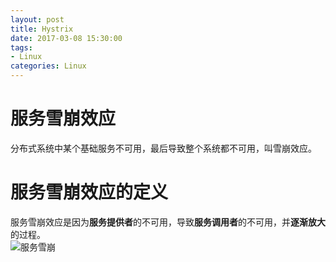 ```yaml
---
layout: post
title: Hystrix
date: 2017-03-08 15:30:00
tags:
- Linux
categories: Linux
---
```


# 服务雪崩效应
分布式系统中某个基础服务不可用，最后导致整个系统都不可用，叫雪崩效应。

# 服务雪崩效应的定义
服务雪崩效应是因为**服务提供者**的不可用，导致**服务调用者**的不可用，并**逐渐放大**的过程。        
![服务雪崩](https://sfault-image.b0.upaiyun.com/417/851/4178518469-578b40005071a_articlex)






